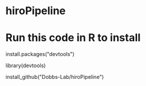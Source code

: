 # hiroPipeline
# Run this code in R to install
install.packages("devtools")

library(devtools)

install_github("Dobbs-Lab/hiroPipeline")
